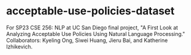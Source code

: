 # acceptable-use-policies-dataset
For SP23 CSE 256: NLP at UC San Diego final project, "A First Look at Analyzing Acceptable Use Policies Using Natural Language Processing."
Collaborators: Kyeling Ong, Siwei Huang, Jieru Bai, and Katherine Izhikevich.
